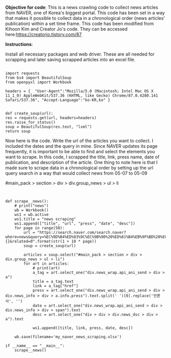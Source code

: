 **Objective for code**: This is a news crawling code to collect news articles from NAVER, one of Korea's biggest portal. This code has been set in a way that makes it possible to collect data in a chronological order (news articles' publication) within a set time frame. This code has been modified from Kihoon Kim and Creator Jo's code. They can be accessed here:https://creatorjo.tistory.com/87


**Instructions**:

Install all necessary packages and web driver. These are all needed for scrapping and later saving scrapped articles into an excel file.

```

import requests
from bs4 import BeautifulSoup
from openpyxl import Workbook

headers = {  "User-Agent":"Mozilla/5.0 (Macintosh; Intel Mac OS X 11_1_0) AppleWebKit/537.36 (KHTML, like Gecko) Chrome/87.0.4280.141 Safari/537.36", "Accept-Language":"ko-KR,ko" }


def create_soup(url):
res = requests.get(url, headers=headers)
res.raise_for_status()
soup = BeautifulSoup(res.text, "lxml")
return soup

```

Now here is the code. Write the url of the articles you want to collect. I included the dates and the query in mine. Since NAVER updates its page frequently, it is important to be able to find and select the elements you want to scrape. In this code, I scrapped the title, link, press name, date of publication, and description of the article. One thing to note here is that I made sure to scrape data in a chronological order by setting up the url query search in a way that would collect news from 05-07 to 05-09

#main_pack > section > div > div.group_news > ul > li

```


def scrape__news():
    # print("news")
    wb = Workbook()
    ws1 = wb.active
    ws1.title = "news scraping"
    ws1.append(["title", "url", "press", "date", "desc"])
    for page in range(50):
        url = "https://search.naver.com/search.naver?where=news&query=%EC%9D%B4%ED%83%9C%EC%9B%90%20%ED%81%B4%EB%9F%BD%20%EC%BD%94%EB%A1%9C%EB%82%98&sm=tab_opt&sort=0&photo=0&field=0&reporter_article=&pd=3&ds=2020.05.07&de=2020.05.07&docid=&nso=so%3Ar%2Cp%3Afrom20200507to20200509%2Ca%3Aall&mynews=0&refresh_start={}&related=0".format(str(1 + 10 * page))
        soup = create_soup(url)

        articles = soup.select("#main_pack > section > div > div.group_news > ul > li")
        for art in articles:
            # print(art)
            a_tag = art.select_one("div.news_wrap.api_ani_send > div > a")
            title = a_tag.text
            link = a_tag["href"]
            press = art.select_one("div.news_wrap.api_ani_send > div > div.news_info > div > a.info.press").text.split(' ')[0].replace('언론사', '')
            date = art.select_one("div.news_wrap.api_ani_send > div > div.news_info > div > span").text
            desc = art.select_one("div > div > div.news_dsc > div > a").text

            ws1.append([title, link, press, date, desc])

    wb.save(filename='my_naver_news_scraping.xlsx')

if __name__ == "__main__":
    scrape__news()

```
